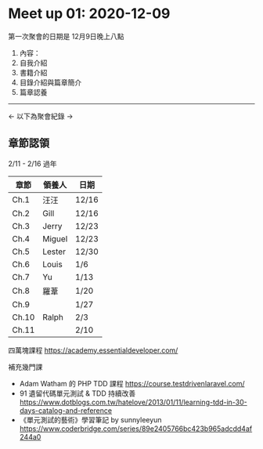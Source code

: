 # Meet up 01: 2020-12-09

第一次聚會的日期是 12月9日晚上八點
1. 內容：
1. 自我介紹
1. 書籍介紹
1. 目錄介紹與篇章簡介
1. 篇章認養

---
<- 以下為聚會紀錄 ->

## 章節認領


2/11 - 2/16 過年

| 章節 | 領養人 | 日期 |
| -------- | -------- | -------- |
| Ch.1 | 汪汪 | 12/16 |
| Ch.2 | Gill | 12/16 |
| Ch.3 | Jerry | 12/23 |
| Ch.4 | Miguel | 12/23 |
| Ch.5 | Lester | 12/30 |
| Ch.6 | Louis | 1/6 | 
| Ch.7 | Yu | 1/13|
| Ch.8 | 羅葦    | 1/20 |
| Ch.9 | | 1/27 |
| Ch.10 | Ralph | 2/3 |
| Ch.11 |  | 2/10 |



四萬塊課程
https://academy.essentialdeveloper.com/

補充幾門課

- Adam Watham 的 PHP TDD 課程
  https://course.testdrivenlaravel.com/
- 91 遺留代碼單元測試 & TDD 持續改善
  https://www.dotblogs.com.tw/hatelove/2013/01/11/learning-tdd-in-30-days-catalog-and-reference
- 《單元測試的藝術》學習筆記 by sunnyleeyun
  https://www.coderbridge.com/series/89e2405766bc423b965adcdd4af244a0
